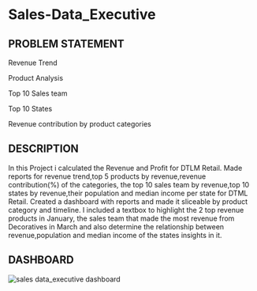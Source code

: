 # Sales-Data_Executive
## PROBLEM STATEMENT
Revenue Trend

Product Analysis

Top 10 Sales team

Top 10 States

Revenue contribution by product categories

## DESCRIPTION
In this Project i calculated the Revenue and Profit for DTLM Retail. Made reports for revenue trend,top 5 products by revenue,revenue contribution(%) of the categories, the top 10 sales team by revenue,top 10 states by revenue,their population and median income per state for DTML Retail. Created a dashboard with reports and made it sliceable by product category and timeline. I included a textbox to highlight the 2 top revenue products in January, the sales team that made the most revenue from Decoratives in March and also determine the relationship between revenue,population and median income of the states insights in it.

## DASHBOARD
![sales data_executive dashboard](https://user-images.githubusercontent.com/119592062/210345154-23dd0f9a-4848-4f7c-a9d8-56edc61a1261.png)

